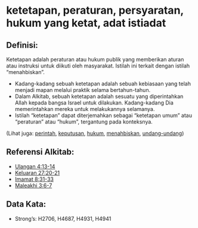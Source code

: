 # ketetapan, peraturan, persyaratan, hukum yang ketat, adat istiadat

## Definisi:

Ketetapan adalah peraturan atau hukum publik yang memberikan aturan atau instruksi untuk diikuti oleh masyarakat. Istilah ini terkait dengan istilah “menahbiskan”.

* Kadang-kadang sebuah ketetapan adalah sebuah kebiasaan yang telah menjadi mapan melalui praktik selama bertahun-tahun.
* Dalam Alkitab, sebuah ketetapan adalah sesuatu yang diperintahkan Allah kepada bangsa Israel untuk dilakukan. Kadang-kadang Dia memerintahkan mereka untuk melakukannya selamanya.
* Istilah “ketetapan” dapat diterjemahkan sebagai “ketetapan umum” atau “peraturan” atau “hukum”, tergantung pada konteksnya.

(Lihat juga: [perintah](../kt/command.md), [keputusan](../other/decree.md), [hukum](../kt/lawofmoses.md), [menahbiskan](../other/ordain.md), [undang-undang](../other/statute.md))

## Referensi Alkitab:

* [Ulangan 4:13-14](rc://en/tn/help/deu/04/13)
* [Keluaran 27:20-21](rc://en/tn/help/exo/27/20)
* [Imamat 8:31-33](rc://en/tn/help/lev/08/31)
* [Maleakhi 3:6-7](rc://en/tn/help/mal/03/06)

## Data Kata:

* Strong’s: H2706, H4687, H4931, H4941
